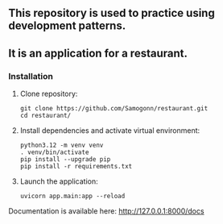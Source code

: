 ## This repository is used to practice using development patterns.

## It is an application for a restaurant.

### Installation

1. Clone repository:
    ```
    git clone https://github.com/Samogonn/restaurant.git
    cd restaurant/
    ```
2. Install dependencies and activate virtual environment:
    ```
    python3.12 -m venv venv
    . venv/bin/activate
    pip install --upgrade pip
    pip install -r requirements.txt
    ```
3. Launch the application:
    ```
    uvicorn app.main:app --reload
    ```
Documentation is available here:
http://127.0.0.1:8000/docs
